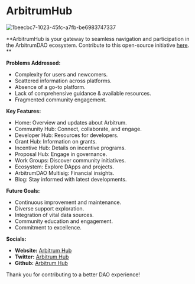 # ArbitrumHub
![1beecbc7-1023-45fc-a7fb-be6983747337](https://github.com/ArbitrumHub/ArbitrumHub/assets/164614875/aac5375a-be2e-493f-a1c4-e1425ea7f868)


**ArbitrumHub is your gateway to seamless navigation and participation in the ArbitrumDAO ecosystem. Contribute to this open-source initiative [here](https://github.com/ArbitrumHub/ArbitrumDAO_Hub).
**

**Problems Addressed:**
- Complexity for users and newcomers.
- Scattered information across platforms.
- Absence of a go-to platform.
- Lack of comprehensive guidance & available resources.
- Fragmented community engagement.

**Key Features:**
- Home: Overview and updates about Arbitrum.
- Community Hub: Connect, collaborate, and engage.
- Developer Hub: Resources for developers.
- Grant Hub: Information on grants.
- Incentive Hub: Details on incentive programs.
- Proposal Hub: Engage in governance.
- Work Groups: Discover community initiatives.
- Ecosystem: Explore DApps and projects.
- ArbitrumDAO Multisig: Financial insights.
- Blog: Stay informed with latest developments.

**Future Goals:**
- Continuous improvement and maintenance.
- Diverse support exploration.
- Integration of vital data sources.
- Community education and engagement.
- Commitment to excellence.

**Socials:**
- **Website:** [Arbitrum Hub](https://www.arbitrumhub.io/)
- **Twitter:** [Arbitrum Hub](https://twitter.com/ArbitrumDAO_Hub)
- **Github:** [Arbitrum Hub](https://github.com/ArbitrumHub/ArbitrumDAO_Hub)


Thank you for contributing to a better DAO experience!
